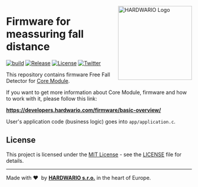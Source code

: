 <a href="https://www.hardwario.com/"><img src="https://www.hardwario.com/ci/assets/hw-logo.svg" width="200" alt="HARDWARIO Logo" align="right"></a>

# Firmware for meassuring fall distance

[![build](https://github.com/hardwario/twr-radio-zero-g-meter/actions/workflows/main.yml/badge.svg)](https://github.com/hardwario/twr-radio-zero-g-meter/actions/workflows/main.yml)
[![Release](https://img.shields.io/github/release/bigclownprojects/bcf-radio-zero-g-meter.svg)](https://github.com/bigclownprojects/bcf-radio-zero-g-meter/releases)
[![License](https://img.shields.io/github/license/bigclownprojects/bcf-radio-zero-g-meter.svg)](https://github.com/bigclownprojects/bcf-radio-zero-g-meter/blob/master/LICENSE)
[![Twitter](https://img.shields.io/twitter/follow/hardwario_en.svg?style=social&label=Follow)](https://twitter.com/hardwario_en)

This repository contains firmware Free Fall Detector for [Core Module](https://shop.bigclown.com/core-module).

If you want to get more information about Core Module, firmware and how to work with it, please follow this link:

**https://developers.hardwario.com/firmware/basic-overview/**

User's application code (business logic) goes into `app/application.c`.

## License

This project is licensed under the [MIT License](https://opensource.org/licenses/MIT/) - see the [LICENSE](LICENSE) file for details.

---

Made with &#x2764;&nbsp; by [**HARDWARIO s.r.o.**](https://www.hardwario.com/) in the heart of Europe.
